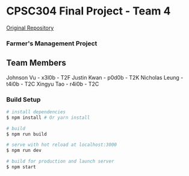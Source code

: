 # CPSC304 Final Project - Team 4

[Original Repository](https://github.com/belinghy/cpsc304-project-starter)

### Farmer's Management Project

## Team Members
Johnson Vu - x3l0b - T2F
Justin Kwan - p0d0b - T2K
Nicholas Leung - t4i0b - T2C
Xingyu Tao - r4i0b - T2C

### Build Setup

```bash
# install dependencies
$ npm install # Or yarn install

# build
$ npm run build

# serve with hot reload at localhost:3000
$ npm run dev

# build for production and launch server
$ npm start
```